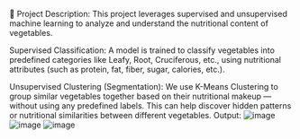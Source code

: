 🧠 Project Description:
This project leverages supervised and unsupervised machine learning to analyze and understand the nutritional content of vegetables.

Supervised Classification: A model is trained to classify vegetables into predefined categories like Leafy, Root, Cruciferous, etc., using nutritional attributes (such as protein, fat, fiber, sugar, calories, etc.).

Unsupervised Clustering (Segmentation): We use K-Means Clustering to group similar vegetables together based on their nutritional makeup — without using any predefined labels. This can help discover hidden patterns or nutritional similarities between different vegetables.
Output: 
![image](https://github.com/user-attachments/assets/d543d91c-3b82-4191-80c1-cfe8767f4c32)
![image](https://github.com/user-attachments/assets/6501c4be-c6f3-4c34-ae4a-d8d895c58aa9)
![image](https://github.com/user-attachments/assets/220ccae3-8408-4bd3-a25e-43b93244b47a)



